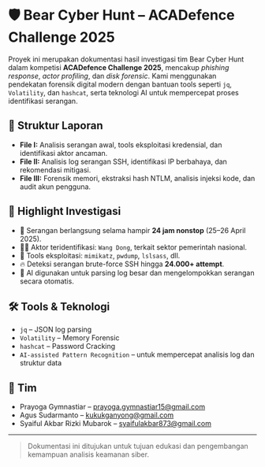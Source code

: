 # 🛡️ Bear Cyber Hunt – ACADefence Challenge 2025

Proyek ini merupakan dokumentasi hasil investigasi tim Bear Cyber Hunt dalam kompetisi **ACADefence Challenge 2025**, mencakup *phishing response*, *actor profiling*, dan *disk forensic*. Kami menggunakan pendekatan forensik digital modern dengan bantuan tools seperti `jq`, `Volatility`, dan `hashcat`, serta teknologi AI untuk mempercepat proses identifikasi serangan.

## 📁 Struktur Laporan

- **File I:** Analisis serangan awal, tools eksploitasi kredensial, dan identifikasi aktor ancaman.
- **File II:** Analisis log serangan SSH, identifikasi IP berbahaya, dan rekomendasi mitigasi.
- **File III:** Forensik memori, ekstraksi hash NTLM, analisis injeksi kode, dan audit akun pengguna.

## 🚀 Highlight Investigasi

- 📆 Serangan berlangsung selama hampir **24 jam nonstop** (25–26 April 2025).
- 👨‍💻 Aktor teridentifikasi: `Wang Dong`, terkait sektor pemerintah nasional.
- 🔐 Tools eksploitasi: `mimikatz`, `pwdump`, `lslsass`, dll.
- 🔥 Deteksi serangan brute-force SSH hingga **24.000+ attempt**.
- 🧠 AI digunakan untuk parsing log besar dan mengelompokkan serangan secara otomatis.

## 🛠️ Tools & Teknologi

- `jq` – JSON log parsing
- `Volatility` – Memory Forensic
- `hashcat` – Password Cracking
- `AI-assisted Pattern Recognition` – untuk mempercepat analisis log dan struktur data

## 👥 Tim

- Prayoga Gymnastiar – prayoga.gymnastiar15@gmail.com  
- Agus Sudarmanto – kukukganyong@gmail.com  
- Syaiful Akbar Rizki Mubarok – syaifulakbar873@gmail.com  

---

> Dokumentasi ini ditujukan untuk tujuan edukasi dan pengembangan kemampuan analisis keamanan siber.

